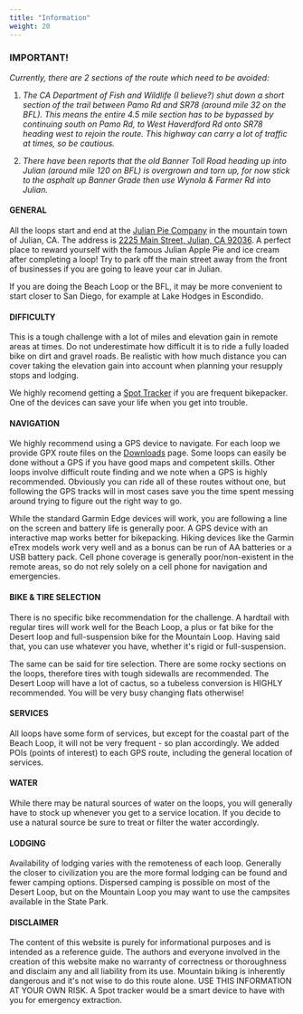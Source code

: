 ```yaml
---
title: "Information"
weight: 20
---
```


### IMPORTANT!

*Currently, there are 2 sections of the route which need to be avoided:*

1. *The CA Department of Fish and Wildlife (I believe?) shut down a short section of the trail between Pamo Rd and SR78 (around mile 32 on the BFL). This means the entire 4.5 mile section has to be bypassed by continuing south on Pamo Rd, to West Haverdford Rd onto SR78 heading west to rejoin the route. This highway can carry a lot of traffic at times, so be cautious.*

1. *There have been reports that the old Banner Toll Road heading up into Julian (around mile 120 on BFL) is overgrown and torn up, for now stick to the asphalt up Banner Grade then use Wynola & Farmer Rd into Julian.*

#### GENERAL

All the loops start and end at the [Julian Pie Company](https://julian-pie.myshopify.com) in the mountain town of Julian, CA. The address is [2225 Main Street, Julian, CA 92036](https://goo.gl/maps/aFwtZz3AKJq). A perfect place to reward yourself with the famous Julian Apple Pie and ice cream after completing a loop! Try to park off the main street away from the front of businesses if you are going to leave your car in Julian.

If you are doing the Beach Loop or the BFL, it may be more convenient to start closer to San Diego, for example at Lake Hodges in Escondido.

#### DIFFICULTY

This is a tough challenge with a lot of miles and elevation gain in remote areas at times. Do not underestimate how difficult it is to ride a fully loaded bike on dirt and gravel roads. Be realistic with how much distance you can cover taking the elevation gain into account when planning your resupply stops and lodging.

We highly recomend getting a [Spot Tracker](http://www.findmespot.com/) if you are frequent bikepacker. One of the devices can save your life when you get into trouble.

#### NAVIGATION

We highly recommend using a GPS device to navigate. For each loop we provide GPX route files on the [Downloads](#downloads) page.  Some loops can easily be done without a GPS if you have good maps and competent skills. Other loops involve difficult route finding and we note when a GPS is highly recommended.  Obviously you can ride all of these routes without one, but following the GPS tracks will in most cases save you the time spent messing around trying to figure out the right way to go.

While the standard Garmin Edge devices will work, you are following a line on the screen and battery life is generally poor. A GPS device with an interactive map works better for bikepacking. Hiking devices like the Garmin eTrex models work very well and as a bonus can be run of AA batteries or a USB battery pack.
Cell phone coverage is generally poor/non-existent in the remote areas, so do not rely solely on a cell phone for navigation and emergencies.

#### BIKE & TIRE SELECTION

There is no specific bike recommendation for the challenge. A hardtail with regular tires will work well for the Beach Loop, a plus or fat bike for the Desert loop and full-suspension bike for the Mountain Loop. Having said that, you can use whatever you have, whether it's rigid or full-suspension.

The same can be said for tire selection. There are some rocky sections on the loops, therefore tires with tough sidewalls are recommended. The Desert Loop will have a lot of cactus, so a tubeless conversion is HIGHLY recommended. You will be very busy changing flats otherwise!

#### SERVICES

All loops have some form of services, but except for the coastal part of the Beach Loop, it will not be very frequent - so plan accordingly. We added POIs (points of interest) to each GPS route, including the general location of services.

#### WATER

While there may be natural sources of water on the loops, you will generally have to stock up whenever you get to a service location. If you decide to use a natural source be sure to treat or filter the water accordingly.

#### LODGING

Availability of lodging varies with the remoteness of each loop. Generally the closer to civilization you are the more formal lodging can be found and fewer camping options. Dispersed camping is possible on most of the Desert Loop, but on the Mountain Loop you may want to use the campsites available in the State Park.

#### DISCLAIMER

The content of this website is purely for informational purposes and is intended as a reference guide. The authors and everyone involved in the creation of this website make no warranty of correctness or thoroughness and disclaim any and all liability from its use. Mountain biking is inherently dangerous and it's not wise to do this route alone. USE THIS INFORMATION AT YOUR OWN RISK. A Spot tracker would be a smart device to have with you for emergency extraction.
